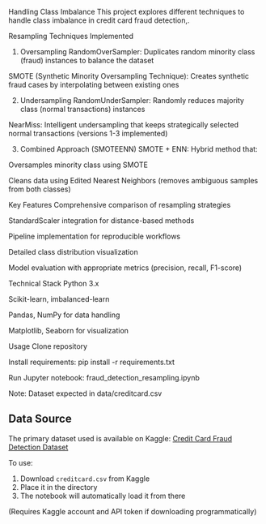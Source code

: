 Handling Class Imbalance
This project explores different techniques to handle class imbalance in credit card fraud detection,.

Resampling Techniques Implemented
1. Oversampling
RandomOverSampler: Duplicates random minority class (fraud) instances to balance the dataset

SMOTE (Synthetic Minority Oversampling Technique): Creates synthetic fraud cases by interpolating between existing ones

2. Undersampling
RandomUnderSampler: Randomly reduces majority class (normal transactions) instances

NearMiss: Intelligent undersampling that keeps strategically selected normal transactions (versions 1-3 implemented)

3. Combined Approach (SMOTEENN)
SMOTE + ENN: Hybrid method that:

Oversamples minority class using SMOTE

Cleans data using Edited Nearest Neighbors (removes ambiguous samples from both classes)

Key Features
Comprehensive comparison of resampling strategies

StandardScaler integration for distance-based methods

Pipeline implementation for reproducible workflows

Detailed class distribution visualization

Model evaluation with appropriate metrics (precision, recall, F1-score)

Technical Stack
Python 3.x

Scikit-learn, imbalanced-learn

Pandas, NumPy for data handling

Matplotlib, Seaborn for visualization

Usage
Clone repository

Install requirements: pip install -r requirements.txt

Run Jupyter notebook: fraud_detection_resampling.ipynb

Note: Dataset expected in data/creditcard.csv

## Data Source
The primary dataset used is available on Kaggle:
[Credit Card Fraud Detection Dataset](https://www.kaggle.com/datasets/mlg-ulb/creditcardfraud)

To use:
1. Download `creditcard.csv` from Kaggle
2. Place it in the directory
3. The notebook will automatically load it from there

(Requires Kaggle account and API token if downloading programmatically)
